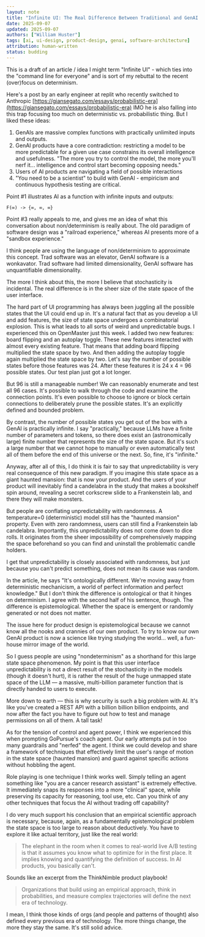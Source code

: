 ```yaml
---
layout: note
title: "Infinite UI: The Real Difference Between Traditional and GenAI Software"
date: 2025-09-07
updated: 2025-09-07
authors: ["William Huster"]
tags: [ai, ui-design, product-design, genai, software-architecture]
attribution: human-written
status: budding
---
```


This is a draft of an article / idea I might term "Infinite UI" - which ties into the "command line for everyone" and is sort of my rebuttal to the recent (over)focus on determinism.

Here's a post by an early engineer at replit who recently switched to Anthropic [https://giansegato.com/essays/probabilistic-era](https://giansegato.com/essays/probabilistic-era) IMO he is also falling into this trap focusing too much on deterministic vs. probabilistic thing. But I liked these ideas:

1. GenAIs are massive complex functions with practically unlimited inputs and outputs.
2. GenAI products have a core contradiction: restricting a model to be more predictable for a given use case constrains its overall intelligence and usefulness. "The more you try to control the model, the more you'll nerf it... intelligence and control start becoming opposing needs."
3. Users of AI products are navigating a field of possible interactions
4. "You need to be a scientist" to build with GenAI - empiricism and continuous hypothesis testing are critical.

Point #1 illustrates AI as a function with infinite inputs and outputs:

```
F(∞) -> {∞, ∞, ∞}
```

Point #3 really appeals to me, and gives me an idea of what this conversation about non/determinism is really about. The old paradigm of software design was a "railroad experience," whereas AI presents more of a "sandbox experience."

I think people are using the language of non/determinism to approximate this concept. Trad software was an elevator, GenAI software is a wonkavator. Trad software had limited dimensionality, GenAI software has unquantifiable dimensionality.

The more I think about this, the more I believe that stochasticity is incidental. The real difference is in the sheer size of the state space of the user interface.

The hard part of UI programming has always been juggling all the possible states that the UI could end up in. It's a natural fact that as you develop a UI and add features, the size of state space undergoes a combinatorial explosion. This is what leads to all sorts of weird and unpredictable bugs. I experienced this on OpenMaster just this week. I added two new features: board flipping and an autoplay toggle. These new features interacted with almost every existing feature. That means that adding board flipping multiplied the state space by two. And then adding the autoplay toggle again multiplied the state space by two. Let's say the number of possible states before those features was 24. After these features it is 24 x 4 = 96 possible states. Our test plan just got a lot longer.

But 96 is still a manageable number! We can reasonably enumerate and test all 96 cases. It's possible to walk through the code and examine the connection points. It's even possible to choose to ignore or block certain connections to deliberately prune the possible states. It's an explicitly defined and bounded problem.

By contrast, the number of possible states you get out of the box with a GenAI is practically infinite. I say "practically," because LLMs have a finite number of parameters and tokens, so there does exist an (astronomically large) finite number that represents the size of the state space. But it's such a large number that we cannot hope to manually or even automatically test all of them before the end of this universe or the next. So, fine, it's "infinite."

Anyway, after all of this, I do think it is fair to say that unpredictability is very real consequence of this new paradigm. If you imagine this state space as a giant haunted mansion: that is now your product. And the users of your product will inevitably find a candelabra in the study that makes a bookshelf spin around, revealing a secret corkscrew slide to a Frankenstein lab, and there they will make monsters.

But people are conflating unpredictability with randomness. A temperature=0 (deterministic) model still has the "haunted mansion" property. Even with zero randomness, users can still find a Frankenstein lab candelabra. Importantly, this unpredictability does not come down to dice rolls. It originates from the sheer impossibility of comprehensively mapping the space beforehand so you can find and uninstall the problematic candle holders.

I get that unpredictability is closely associated with randomness, but just because you can't predict something, does not mean its cause was random.

In the article, he says "It's ontologically different. We're moving away from deterministic mechanicism, a world of perfect information and perfect knowledge." But I don't think the difference is ontological or that it hinges on determinism. I agree with the second half of his sentence, though. The difference is epistemological. Whether the space is emergent or randomly generated or not does not matter.

The issue here for product design is epistemological because we cannot know all the nooks and crannies of our own product. To try to know our own GenAI product is now a science like trying studying the world... well, a fun-house mirror image of the world.

So I guess people are using "nondeterminism" as a shorthand for this large state space phenomenon. My point is that this user interface unpredictability is not a direct result of the stochasticity in the models (though it doesn't hurt), it is rather the result of the huge unmapped state space of the LLM — a massive, multi-billion parameter function that is directly handed to users to execute.

More down to earth — this is why security is such a big problem with AI. It's like you've created a REST API with a billion billion billion endpoints, and now after the fact you have to figure out how to test and manage permissions on all of them. A tall task!

As for the tension of control and agent power, I think we experienced this when prompting GoPursue's coach agent. Our early attempts put in too many guardrails and "nerfed" the agent. I think we could develop and share a framework of techniques that effectively limit the user's range of motion in the state space (haunted mansion) and guard against specific actions without hobbling the agent.

Role playing is one technique I think works well. Simply telling an agent something like "you are a cancer research assistant" is extremely effective. It immediately snaps its responses into a more "clinical" space, while preserving its capacity for reasoning, tool use, etc. Can you think of any other techniques that focus the AI without trading off capability?

I do very much support his conclusion that an empirical scientific approach is necessary, because, again, as a fundamentally epistemological problem the state space is too large to reason about deductively. You have to explore it like actual territory, just like the real world:

> The elephant in the room when it comes to real-world live A/B testing is that it assumes you know what to optimize for in the first place. It implies knowing and quantifying the definition of success. In AI products, you basically can't.

Sounds like an excerpt from the ThinkNimble product playbook!

> Organizations that build using an empirical approach, think in probabilities, and measure complex trajectories will define the next era of technology.

I mean, I think those kinds of orgs (and people and patterns of thought) also defined every previous era of technology. The more things change, the more they stay the same. It's still solid advice.
